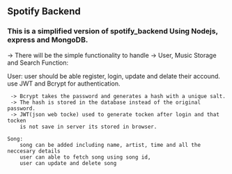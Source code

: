 ## Spotify Backend 

### This is a simplified version of spotify_backend Using Nodejs, express and MongoDB.

-> There will be the simple functionality to handle 
-> User, Music Storage and Search Function:

   User: 
       user should be able register, login, update and delate their accound.
       use JWT and Bcrypt for authentication.

     -> Bcrypt takes the password and generates a hash with a unique salt.
     -> The hash is stored in the database instead of the original password.
     -> JWT(json web tocke) used to generate tocken after login and that tocken 
        is not save in server its stored in browser.

    Song:
        song can be added including name, artist, time and all the neccesary details
        user can able to fetch song using song id,
        user can update and delete song